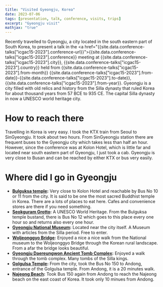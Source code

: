 ```yaml
---
title: "Visited Gyeongju, Korea"
date: 2023-07-06
tags: [presentation, talk, conference, visits, trips]
excerpt: "Gyeongju visit"
mathjax: "true"
---
```

Recently travelled to Gyeongju, a city located in the south eastern part of
South Korea, to present a talk in the <a
href="{{site.data.conference-talks["icgac15-2023"].conference-url}}">{{site.data.conference-talks["icgac15-2023"].conference}}</a>
meeting at {{site.data.conference-talks["icgac15-2023"].city}},
{{site.data.conference-talks["icgac15-2023"].country}} held from
{{site.data.conference-talks["icgac15-2023"].from-month}}
{{site.data.conference-talks["icgac15-2023"].from-date}}-{{site.data.conference-talks["icgac15-2023"].to-date}},
{{site.data.conference-talks["icgac15-2023"].from-year}}. Gyeongju is a city filled with old relics and history from the Silla dynasty that ruled Korea for about thousand years from 57 BCE to 935 CE. The capital Silla dynasty in now a UNESCO world heritage city.

# How to reach there
Travelling in Korea is very easy. I took the KTX train from Seoul to SinGyeongju. It took about two hours. From SinGyeongju station there are frequent buses to the Gyeongju city which takes less than half an hour. However, since the conference was at Kolon Hotel, which is little far and located near south eastern part of Gyeongju, I just took a cab. Gyeongju is very close to Busan and can be reached by either KTX or bus very easily.

# Where did I go in Gyeongju
- **[Bulguksa temple](https://english.visitkorea.or.kr/svc/contents/contentsView.do?vcontsId=94395&menuSn=351):** Very close to Kolon Hotel and reachable by Bus No 10 or 11 from the city. It is said to be one the most sacred Buddhist temple in Korea. There are a lots of places to eat here. Cafes and convenience stores are there if you need something.
- **[Seokguram Grotto](https://english.visitkorea.or.kr/svc/contents/contentsView.do?vcontsId=94436&menuSn=351):** A UNESCO World Heritage. From the Bulguksa temple bustand, there is Bus No 12 which goes to this place every one hour so and returns also every one hour.
- **[Gyeongju National Museum](https://english.visitkorea.or.kr/svc/contents/contentsView.do?vcontsId=111324&menuSn=351):** Located near the city itself. A Museum with articles from the Silla period. Free to enter.
- **[Woljeonggyo Bridge](https://english.visitkorea.or.kr/svc/contents/contentsView.do?vcontsId=57372&menuSn=351):** Enjoyed a nice a nice walk from the National museum to the Woljeonggyo Bridge through the Korean rural landscape. From a afar the bridge looks beautiful.
- **[Gyeongju Daereungwon Ancient Tomb Complex](https://english.visitkorea.or.kr/svc/contents/contentsView.do?vcontsId=33871&menuSn=351):** Enjoyed a walk through the tomb complex. Many tombs of the Silla kings.
- **[Golgulsa Temple](https://english.visitkorea.or.kr/svc/contents/contentsView.do?vcontsId=104360&menuSn=351):** From the city, took the Bus No 150 to Andong, entrance of the Golgulsa temple. From Andong, it is a 20 minutes walk.
- **[Najeong Beach](https://english.visitkorea.or.kr/svc/contents/contentsView.do?vcontsId=81032&menuSn=351):** Took Bus 150 again from Andong to reach the Najeong beach on the east coast of Korea. It took only 10 minues from Andong.


